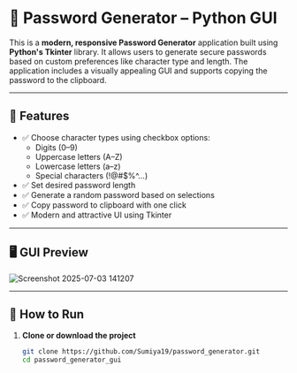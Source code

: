 # 🔐 Password Generator – Python GUI

This is a **modern, responsive Password Generator** application built using **Python's Tkinter** library. It allows users to generate secure passwords based on custom preferences like character type and length. The application includes a visually appealing GUI and supports copying the password to the clipboard.

---

## 🌟 Features

- ✅ Choose character types using checkbox options:
  - Digits (0–9)
  - Uppercase letters (A–Z)
  - Lowercase letters (a–z)
  - Special characters (!@#$%^...)
- ✅ Set desired password length
- ✅ Generate a random password based on selections
- ✅ Copy password to clipboard with one click
- ✅ Modern and attractive UI using Tkinter

---

## 🖥️ GUI Preview
![Screenshot 2025-07-03 141207](https://github.com/user-attachments/assets/a301ee4c-12d7-4181-846d-0bd621cca80d)

---

## 🚀 How to Run

1. **Clone or download the project**
   ```bash
   git clone https://github.com/Sumiya19/password_generator.git
   cd password_generator_gui
